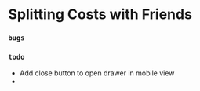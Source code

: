 # Splitting Costs with Friends

### `bugs`

### `todo`

- Add close button to open drawer in mobile view
-
